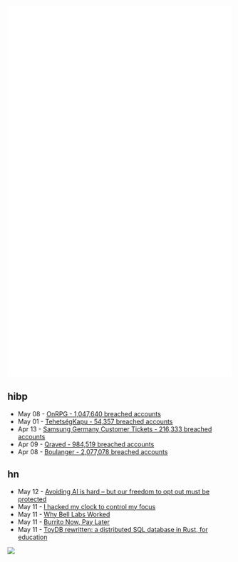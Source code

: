 ![Metrics](https://raw.githubusercontent.com/phixion/phixion/master/metrics.svg)

## hibp

<!--
for https://github.com/phixion/phixion/blob/main/.github/workflows/feeds.yml
-->
<!--START_SECTION:haveibeenpwnd-->
- May 08 - [OnRPG - 1,047,640 breached accounts](https://haveibeenpwned.com/PwnedWebsites#OnRPG)
- May 01 - [TehetségKapu - 54,357 breached accounts](https://haveibeenpwned.com/PwnedWebsites#TehetsegKapu)
- Apr 13 - [Samsung Germany Customer Tickets - 216,333 breached accounts](https://haveibeenpwned.com/PwnedWebsites#SamsungGermany)
- Apr 09 - [Qraved - 984,519 breached accounts](https://haveibeenpwned.com/PwnedWebsites#Qraved)
- Apr 08 - [Boulanger - 2,077,078 breached accounts](https://haveibeenpwned.com/PwnedWebsites#Boulanger)
<!--END_SECTION:haveibeenpwnd-->

## hn

<!--
for https://github.com/phixion/phixion/blob/main/.github/workflows/feeds.yml
-->
<!--START_SECTION:hn-->
- May 12 - [Avoiding AI is hard – but our freedom to opt out must be protected](https://theconversation.com/avoiding-ai-is-hard-but-our-freedom-to-opt-out-must-be-protected-255873)
- May 11 - [I hacked my clock to control my focus](https://www.paepper.com/blog/posts/how-i-hacked-my-clock-to-control-my-focus.md/)
- May 11 - [Why Bell Labs Worked](https://1517.substack.com/p/why-bell-labs-worked)
- May 11 - [Burrito Now, Pay Later](https://enterprisevalue.substack.com/p/burrito-now-pay-later)
- May 11 - [ToyDB rewritten: a distributed SQL database in Rust, for education](https://github.com/erikgrinaker/toydb)
<!--END_SECTION:hn-->

<!--
for https://yhype.me
-->
![](https://hit.yhype.me/github/profile?user_id=13013670)
